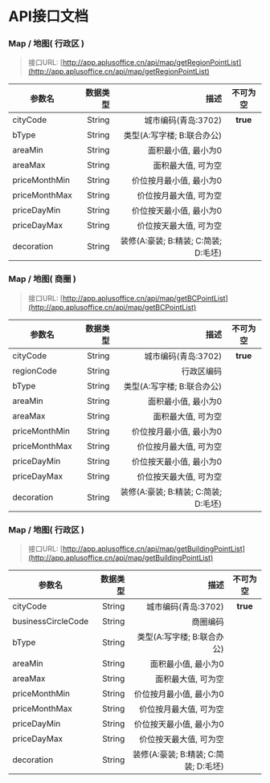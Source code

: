 # API接口文档

### Map / 地图( 行政区 )
> 接口URL: [http://app.aplusoffice.cn/api/map/getRegionPointList](http://app.aplusoffice.cn/api/map/getRegionPointList)

| 参数名            | 数据类型           |   描述                                 |  不可为空  |
| --------         | -----:             |   ----:                                | :----:  |
| cityCode         | String             |   城市编码(青岛:3702)                   | **true**  |
| bType            | String             |   类型(A:写字楼; B:联合办公)             |           |
| areaMin          | String             |   面积最小值, 最小为0                    |           |
| areaMax          | String             |   面积最大值, 可为空                     |           |
| priceMonthMin    | String             |   价位按月最小值, 最小为0                |           |
| priceMonthMax    | String             |   价位按月最大值, 可为空                 |           |
| priceDayMin      | String             |   价位按天最小值, 最小为0                |           |
| priceDayMax      | String             |   价位按天最大值, 可为空                 |           |
| decoration       | String             |   装修(A:豪装; B:精装; C:简装; D:毛坯)   |           |

### Map / 地图( 商圈 )
> 接口URL: [http://app.aplusoffice.cn/api/map/getBCPointList](http://app.aplusoffice.cn/api/map/getBCPointList)

| 参数名                 | 数据类型           |   描述                                 |  不可为空  |
| --------              | -----:             |   ----:                                | :----:  |
| cityCode              | String             |   城市编码(青岛:3702)                   | **true**  |
| regionCode            | String             |   行政区编码                          |           |
| bType                 | String             |   类型(A:写字楼; B:联合办公)             |           |
| areaMin               | String             |   面积最小值, 最小为0                    |           |
| areaMax               | String             |   面积最大值, 可为空                     |           |
| priceMonthMin         | String             |   价位按月最小值, 最小为0                |           |
| priceMonthMax         | String             |   价位按月最大值, 可为空                 |           |
| priceDayMin           | String             |   价位按天最小值, 最小为0                |           |
| priceDayMax           | String             |   价位按天最大值, 可为空                 |           |
| decoration            | String             |   装修(A:豪装; B:精装; C:简装; D:毛坯)   |           |

### Map / 地图( 行政区 )
> 接口URL: [http://app.aplusoffice.cn/api/map/getBuildingPointList](http://app.aplusoffice.cn/api/map/getBuildingPointList)

| 参数名                 | 数据类型           |   描述                                 |  不可为空  |
| --------              | -----:             |   ----:                                | :----:  |
| cityCode              | String             |   城市编码(青岛:3702)                   | **true**  |
| businessCircleCode    | String             |   商圈编码                             |           |
| bType                 | String             |   类型(A:写字楼; B:联合办公)             |           |
| areaMin               | String             |   面积最小值, 最小为0                    |           |
| areaMax               | String             |   面积最大值, 可为空                     |           |
| priceMonthMin         | String             |   价位按月最小值, 最小为0                |           |
| priceMonthMax         | String             |   价位按月最大值, 可为空                 |           |
| priceDayMin           | String             |   价位按天最小值, 最小为0                |           |
| priceDayMax           | String             |   价位按天最大值, 可为空                 |           |
| decoration            | String             |   装修(A:豪装; B:精装; C:简装; D:毛坯)   |           |
